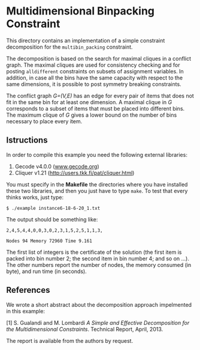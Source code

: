 # Multidimensional Binpacking Constraint
This directory contains an implementation of a simple constraint
decomposition for the `multibin_packing` constraint.

The decomposition is based on the search for maximal cliques in a conflict graph.
The maximal cliques are used for consistency checking and for posting `alldifferent` constraints on subsets of assignment variables. In addition, in case all the bins have the same capacity with respect to the same dimensions, it is possible to post symmetry breaking constraints.

The conflict graph *G=(V,E)* has an edge for every pair of items that does not fit in the same bin for at least one dimension. A maximal clique in *G* corresponds to a subset of items that must be placed into different bins. The maximum clique of *G* gives a lower bound on the number of bins necessary to place every item.

## Istructions
In order to compile this example you need the following external libraries:

1. Gecode v4.0.0 (www.gecode.org)
2. Cliquer v1.21 (http://users.tkk.fi/pat/cliquer.html)

You must specify in the **Makefile** the directories where you have installed these two
libraries, and then you just have to type `make`. To test that every thinks works, just type:

`$ ./example instance6-18-6-20_1.txt`

The output should be something like:

`2,4,5,4,4,0,0,3,0,2,3,1,5,2,5,1,1,3,`

`Nodes 94 Memory 72960 Time 9.161`

The first list of integers is the certificate of the solution (the first item is packed into bin number 2; the second item in bin number 4; and so on ...).
The other numbers report the number of nodes, the memory consumed (in byte), and run time (in seconds).

## References
We wrote a short abstract about the decomposition approach impelmented in this example:

[1] S. Gualandi and M. Lombardi _A Simple and Effective Decomposition for the Multidimensional Constraints_. Technical Report, April, 2013.

The report is available from the authors by request.